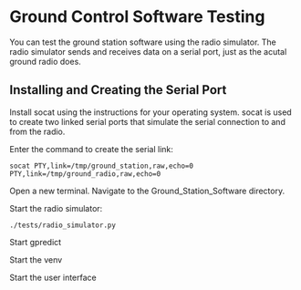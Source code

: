 # Ground Control Software Testing

You can test the ground station software using the radio simulator. The radio simulator sends and receives data on a serial port, just as the acutal ground radio does.

## Installing and Creating the Serial Port

Install socat using the instructions for your operating system. socat is used to create two linked serial ports that simulate the serial connection to and from the radio. 

Enter the command to create the serial link:

```socat PTY,link=/tmp/ground_station,raw,echo=0 PTY,link=/tmp/ground_radio,raw,echo=0```

Open a new terminal. Navigate to the Ground_Station_Software directory.

Start the radio simulator:

```./tests/radio_simulator.py```

Start gpredict

Start the venv

Start the user interface

